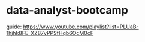 # data-analyst-bootcamp
guide: https://www.youtube.com/playlist?list=PLUaB-1hjhk8FE_XZ87vPPSfHqb6OcM0cF
